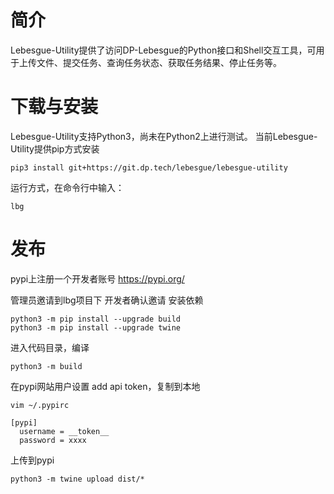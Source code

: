 # 简介
Lebesgue-Utility提供了访问DP-Lebesgue的Python接口和Shell交互工具，可用于上传文件、提交任务、查询任务状态、获取任务结果、停止任务等。


# 下载与安装

Lebesgue-Utility支持Python3，尚未在Python2上进行测试。
当前Lebesgue-Utility提供pip方式安装
```shell
pip3 install git+https://git.dp.tech/lebesgue/lebesgue-utility
```
运行方式，在命令行中输入：
```shell
lbg
```

 # 发布

pypi上注册一个开发者账号
https://pypi.org/

管理员邀请到lbg项目下
开发者确认邀请
安装依赖
```
python3 -m pip install --upgrade build
python3 -m pip install --upgrade twine

```
进入代码目录，编译
```
python3 -m build
```
在pypi网站用户设置 add api token，复制到本地
```
vim ~/.pypirc

[pypi]
  username = __token__
  password = xxxx
```
上传到pypi
```
python3 -m twine upload dist/*
```